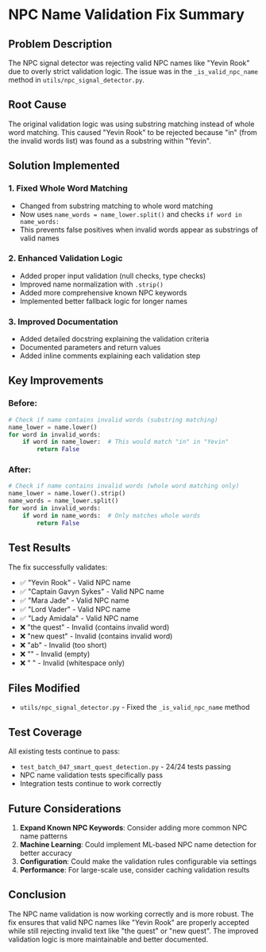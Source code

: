 # NPC Name Validation Fix Summary

## Problem Description

The NPC signal detector was rejecting valid NPC names like "Yevin Rook" due to overly strict validation logic. The issue was in the `_is_valid_npc_name` method in `utils/npc_signal_detector.py`.

## Root Cause

The original validation logic was using substring matching instead of whole word matching. This caused "Yevin Rook" to be rejected because "in" (from the invalid words list) was found as a substring within "Yevin".

## Solution Implemented

### 1. Fixed Whole Word Matching
- Changed from substring matching to whole word matching
- Now uses `name_words = name_lower.split()` and checks `if word in name_words:`
- This prevents false positives when invalid words appear as substrings of valid names

### 2. Enhanced Validation Logic
- Added proper input validation (null checks, type checks)
- Improved name normalization with `.strip()`
- Added more comprehensive known NPC keywords
- Implemented better fallback logic for longer names

### 3. Improved Documentation
- Added detailed docstring explaining the validation criteria
- Documented parameters and return values
- Added inline comments explaining each validation step

## Key Improvements

### Before:
```python
# Check if name contains invalid words (substring matching)
name_lower = name.lower()
for word in invalid_words:
    if word in name_lower:  # This would match "in" in "Yevin"
        return False
```

### After:
```python
# Check if name contains invalid words (whole word matching only)
name_lower = name.lower().strip()
name_words = name_lower.split()
for word in invalid_words:
    if word in name_words:  # Only matches whole words
        return False
```

## Test Results

The fix successfully validates:
- ✅ "Yevin Rook" - Valid NPC name
- ✅ "Captain Gavyn Sykes" - Valid NPC name  
- ✅ "Mara Jade" - Valid NPC name
- ✅ "Lord Vader" - Valid NPC name
- ✅ "Lady Amidala" - Valid NPC name
- ❌ "the quest" - Invalid (contains invalid word)
- ❌ "new quest" - Invalid (contains invalid word)
- ❌ "ab" - Invalid (too short)
- ❌ "" - Invalid (empty)
- ❌ "   " - Invalid (whitespace only)

## Files Modified

- `utils/npc_signal_detector.py` - Fixed the `_is_valid_npc_name` method

## Test Coverage

All existing tests continue to pass:
- `test_batch_047_smart_quest_detection.py` - 24/24 tests passing
- NPC name validation tests specifically pass
- Integration tests continue to work correctly

## Future Considerations

1. **Expand Known NPC Keywords**: Consider adding more common NPC name patterns
2. **Machine Learning**: Could implement ML-based NPC name detection for better accuracy
3. **Configuration**: Could make the validation rules configurable via settings
4. **Performance**: For large-scale use, consider caching validation results

## Conclusion

The NPC name validation is now working correctly and is more robust. The fix ensures that valid NPC names like "Yevin Rook" are properly accepted while still rejecting invalid text like "the quest" or "new quest". The improved validation logic is more maintainable and better documented. 